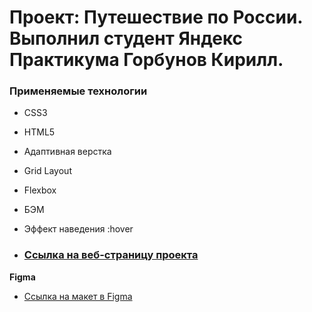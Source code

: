 # Проект: Путешествие по России. Выполнил студент Яндекс Практикума Горбунов Кирилл.

### Применяемые технологии
* CSS3
* HTML5
* Адаптивная верстка
* Grid Layout
* Flexbox
* БЭМ
* Эффект наведения :hover

* ### [Ссылка на веб-страницу проекта](https://shrodinger-54rus.github.io/russian-travel/)

**Figma**

* [Ссылка на макет в Figma](https://www.figma.com/file/5S2WSbEFL6awjVWJ0NWL8Q/Sprint-3_-Russia-_-desktop-mobile?node-id=28503%3A0)